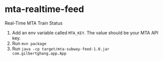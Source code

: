 # mta-realtime-feed
Real-Time MTA Train Status

1) Add an env variable called `MTA_KEY`. The value should be your MTA API key.
2) Run `mvn package`
3) Run `java -cp target/mta-subway-feed-1.0.jar com.gilbertghang.app.App`
